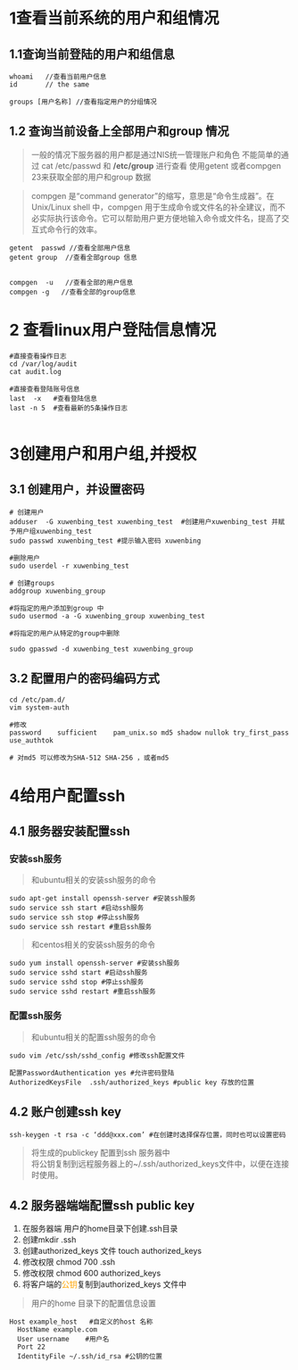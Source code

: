  
# 1查看当前系统的用户和组情况
## 1.1查询当前登陆的用户和组信息
```shell
whoami   //查看当前用户信息
id       // the same

groups [用户名称] //查看指定用户的分组情况

```

## 1.2 查询当前设备上全部用户和group 情况
> 一般的情况下服务器的用户都是通过NIS统一管理账户和角色
> 不能简单的通过 cat /etc/passwd 和  <b>/etc/group</b>  进行查看
> 使用getent 或者compgen 23来获取全部的用户和group 数据

>compgen 是“command generator”的缩写，意思是“命令生成器”。在 Unix/Linux shell 中，compgen 用于生成命令或文件名的补全建议，而不必实际执行该命令。它可以帮助用户更方便地输入命令或文件名，提高了交互式命令行的效率。

```shell
getent  passwd //查看全部用户信息
getent group  //查看全部group 信息


compgen  -u   //查看全部的用户信息
compgen -g   //查看全部的group信息

```

# 2 查看linux用户登陆信息情况

```shell 
#直接查看操作日志
cd /var/log/audit
cat audit.log

#直接查看登陆账号信息
last  -x   #查看登陆信息
last -n 5  #查看最新的5条操作日志


```

# 3创建用户和用户组,并授权

## 3.1 创建用户，并设置密码

```shell
# 创建用户
adduser  -G xuwenbing_test xuwenbing_test  #创建用户xuwenbing_test 并赋予用户组xuwenbing_test
sudo passwd xuwenbing_test #提示输入密码 xuwenbing

#删除用户
sudo userdel -r xuwenbing_test

# 创建groups
addgroup xuwenbing_group

#将指定的用户添加到group 中
sudo usermod -a -G xuwenbing_group xuwenbing_test

#将指定的用户从特定的group中删除

sudo gpasswd -d xuwenbing_test xuwenbing_group

```


## 3.2 配置用户的密码编码方式
```shell
cd /etc/pam.d/
vim system-auth

#修改
password    sufficient    pam_unix.so md5 shadow nullok try_first_pass use_authtok

# 对md5 可以修改为SHA-512 SHA-256 ，或者md5

```

# 4给用户配置ssh 

## 4.1 服务器安装配置ssh
### 安装ssh服务
>和ubuntu相关的安装ssh服务的命令
```shell
sudo apt-get install openssh-server #安装ssh服务
sudo service ssh start #启动ssh服务
sudo service ssh stop #停止ssh服务
sudo service ssh restart #重启ssh服务

```

>和centos相关的安装ssh服务的命令
```shell
sudo yum install openssh-server #安装ssh服务
sudo service sshd start #启动ssh服务
sudo service sshd stop #停止ssh服务
sudo service sshd restart #重启ssh服务

```


### 配置ssh服务
>和ubuntu相关的配置ssh服务的命令
```shell
sudo vim /etc/ssh/sshd_config #修改ssh配置文件

配置PasswordAuthentication yes #允许密码登陆
AuthorizedKeysFile	.ssh/authorized_keys #public key 存放的位置

```
 


## 4.2 账户创建ssh key

``` shell
ssh-keygen -t rsa -c ‘ddd@xxx.com’ #在创建时选择保存位置，同时也可以设置密码

```
>将生成的publickey 配置到ssh 服务器中  
>将公钥复制到远程服务器上的~/.ssh/authorized_keys文件中，以便在连接时使用。


## 4.2 服务器端端配置ssh public key

1. 在服务器端 用户的home目录下创建.ssh目录
2. 创建mkdir .ssh
3. 创建authorized_keys 文件 touch authorized_keys
4. 修改权限 chmod 700 .ssh
5. 修改权限 chmod 600 authorized_keys
6. 将客户端的<span style='color:orange'>公钥</span>复制到authorized_keys 文件中

>用户的home 目录下的配置信息设置
```shell
Host example_host   #自定义的host 名称
  HostName example.com  
  User username    #用户名
  Port 22  
  IdentityFile ~/.ssh/id_rsa #公钥的位置

```
